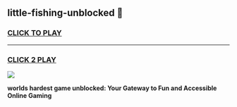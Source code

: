 
## little-fishing-unblocked 👋
<h3>
<a href="https://premium.freeplayer.one?title=little-fishing-unblocked&ref=14F">CLICK TO PLAY</a></h3>
<hr>

<h3>
<a href="https://premium.freeplayer.one?title=little-fishing-unblocked&ref=14F">CLICK 2 PLAY</a>
  
</h3>

<a href="https://premium.freeplayer.one?title=little-fishing-unblocked&ref=12F/"><img src="https://clearcache.store/games.png"></a>


**worlds hardest game unblocked: Your Gateway to Fun and Accessible Online Gaming**

